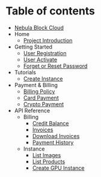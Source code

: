 # Table of contents

* [Nebula Block Cloud](README.md)
* Home
    * [Project Introduction](Home/Project_Introduction.md)
* Getting Started
    * [User Registration](Getting_Started/User_Registration.md)
    * [User Activate](Getting_Started/User_Activate.md)
    * [Forget or Reset Password](Getting_Started/Forget_and_Reset_Password.md)
* Tutorials
    * [Create Instance](Tutorials/Create_Instance.md)
* Payment & Billing
    * [Billing Policy](Payment_and_Billing/Billing_Policy.md)
    * [Card Payment](Payment_and_Billing/Card_Payment.md)
    * [Crypto Payment](Payment_and_Billing/Crypto_Payment.md)
* API Reference
    * Billing
        * [Credit Balance](API_Reference/Billing_Resources/Credit_Balance.md)
        * [Invoices](API_Reference/Billing_Resources/Invoices.md)
        * [Download Invoices](API_Reference/Billing_Resources/Download_Invoice.md)
        * [Payment History](API_Reference/Billing_Resources/Payment_History.md)
    * Instance
        * [List Images](API_Reference/Instance/List_images.md)
        * [List Products](API_Reference/Instance/List_Products.md)
        * [Create GPU Instance](API_Reference/Instance/Create_GPU_Instance.md)
